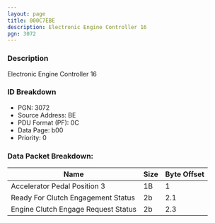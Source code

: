 ```yaml
---
layout: page
title: 000C7EBE
description: Electronic Engine Controller 16
pgn: 3072
---
```


### Description

Electronic Engine Controller 16

### ID Breakdown
* PGN: 3072
* Source Address: BE
* PDU Format (PF): 0C
* Data Page: b00
* Priority: 0

### Data Packet Breakdown:

| Name | Size | Byte Offset |
| ---- | ---- | ----------- |
| Accelerator Pedal Position 3 | 1B | 1 |
| Ready For Clutch Engagement Status | 2b | 2.1 |
| Engine Clutch Engage Request Status | 2b | 2.3 |
